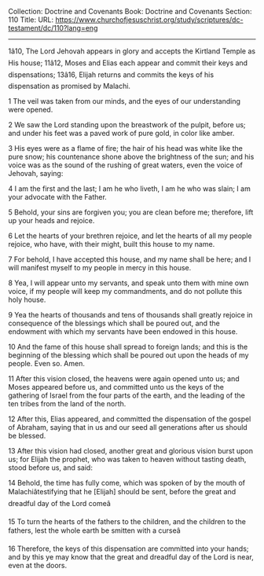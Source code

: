 Collection: Doctrine and Covenants
Book: Doctrine and Covenants
Section: 110
Title: 
URL: https://www.churchofjesuschrist.org/study/scriptures/dc-testament/dc/110?lang=eng

---

1â10, The Lord Jehovah appears in glory and accepts the Kirtland Temple as His house; 11â12, Moses and Elias each appear and commit their keys and dispensations; 13â16, Elijah returns and commits the keys of his dispensation as promised by Malachi.

1 The veil was taken from our minds, and the eyes of our understanding were opened.

2 We saw the Lord standing upon the breastwork of the pulpit, before us; and under his feet was a paved work of pure gold, in color like amber.

3 His eyes were as a flame of fire; the hair of his head was white like the pure snow; his countenance shone above the brightness of the sun; and his voice was as the sound of the rushing of great waters, even the voice of Jehovah, saying:

4 I am the first and the last; I am he who liveth, I am he who was slain; I am your advocate with the Father.

5 Behold, your sins are forgiven you; you are clean before me; therefore, lift up your heads and rejoice.

6 Let the hearts of your brethren rejoice, and let the hearts of all my people rejoice, who have, with their might, built this house to my name.

7 For behold, I have accepted this house, and my name shall be here; and I will manifest myself to my people in mercy in this house.

8 Yea, I will appear unto my servants, and speak unto them with mine own voice, if my people will keep my commandments, and do not pollute this holy house.

9 Yea the hearts of thousands and tens of thousands shall greatly rejoice in consequence of the blessings which shall be poured out, and the endowment with which my servants have been endowed in this house.

10 And the fame of this house shall spread to foreign lands; and this is the beginning of the blessing which shall be poured out upon the heads of my people. Even so. Amen.

11 After this vision closed, the heavens were again opened unto us; and Moses appeared before us, and committed unto us the keys of the gathering of Israel from the four parts of the earth, and the leading of the ten tribes from the land of the north.

12 After this, Elias appeared, and committed the dispensation of the gospel of Abraham, saying that in us and our seed all generations after us should be blessed.

13 After this vision had closed, another great and glorious vision burst upon us; for Elijah the prophet, who was taken to heaven without tasting death, stood before us, and said:

14 Behold, the time has fully come, which was spoken of by the mouth of Malachiâtestifying that he [Elijah] should be sent, before the great and dreadful day of the Lord comeâ

15 To turn the hearts of the fathers to the children, and the children to the fathers, lest the whole earth be smitten with a curseâ

16 Therefore, the keys of this dispensation are committed into your hands; and by this ye may know that the great and dreadful day of the Lord is near, even at the doors.
